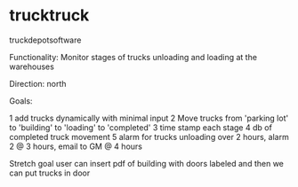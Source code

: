 trucktruck
==========

truckdepotsoftware

Functionality: Monitor stages of trucks unloading and loading at the warehouses

Direction: north

Goals: 

1 add trucks dynamically with minimal input
2 Move trucks from 'parking lot' to 'building' to 'loading' to 'completed'
3 time stamp each stage
4 db of completed truck movement
5 alarm for trucks unloading over 2 hours, alarm 2 @ 3 hours, email to GM @ 4 hours


Stretch goal
user can insert pdf of building with doors labeled and then we can put trucks in door





